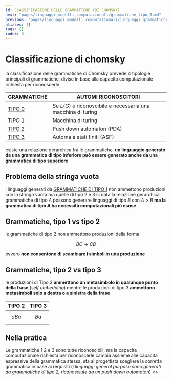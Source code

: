 ```yaml
---
id: CLASSIFICAZIONE DELLE GRAMMATICHE (DI CHOMSKY)
next: "pages/linguaggi_modelli_computazionali/grammatiche_tipo_0.md"
previous: "pages/linguaggi_modelli_computazionali/linguaggi_grammatiche.md"
aliases: []
tags: []
index: 3
---
```

# Classificazione di chomsky

 la classificazione delle grammatiche di Chomsky prevede 4 tipologie principali di grammatiche, divise in base alla capacita computazionale richiesta per riconoscerle

| GRAMMATICHE                       | AUTOMI RICONOSCITORI                                          |
| --------------------------------- | ------------------------------------------------------------- |
| [TIPO 0](pages/linguaggi_modelli_computazionali/grammatiche_tipo_0.md)   | Se $L(G)$ e riconoscibile e necessaria una macchina di turing |
| [TIPO 1](pages/linguaggi_modelli_computazionali/grammatiche_tipo_1.md)   | Macchina di turing                                            |
| [TIPO 2](pages/linguaggi_modelli_computazionali/grammatiche_tipo_2.md)   | Push down automaton (PDA)                                     |
| [TIPO 3](pages/linguaggi_modelli_computazionali/grammatiche_regolari.md) | Automa a stati finiti (ASF)                                   |

esiste una relazione gerarchica fra le grammatiche, **un linguaggio generato da una grammatica di tipo inferiore può essere generato anche da una grammatica di tipo superiore**

## Problema della stringa vuota

i linguaggi generati da [GRAMMATICHE DI TIPO 1](pages/linguaggi_modelli_computazionali/grammatiche_tipo_1.md) non ammettono produzioni con la stringa vuota ma quelle di tipo 2 e 3 si data la relazione gerarchica grammatiche di tipo $A$ possono generare linguaggi di tipo $B$ con $A\gt B$ **ma la grammatica di tipo $A$ ha necessità computazionali più esose**

## Grammatiche, tipo 1 vs tipo 2

le grammatiche di tipo 2 non ammettono produzioni della forma

$$BC \rightarrow CB$$

ovvero **non consentono di scambiare i simboli in una produzione**

## Grammatiche, tipo 2 vs tipo 3

le produzioni di Tipo 2 **ammettono un metasimbolo in qualunque punto della frase** (*self embedding*) mentre le produzioni di tipo 3 **ammettono metasimboli solo a destra o a sinistra della frase**

| TIPO 2  | TIPO 3 |
| ------- | ------ |
| $$aBa$$ | $$Ba$$ |

## Nella pratica

Le grammatiche 1 2 e 3 sono tutte riconoscibili, ma la capacita computazionale richiesta per riconoscerle cambia assieme alle capacita espressive della grammatica stessa, sta al progettista scegliere la corretta grammatica in base ai requisiti (*i linguaggi general purpose sono generati da grammatiche di tipo 2, riconosciute da un push down automaton*)
[<](pages/linguaggi_modelli_computazionali/linguaggi_grammatiche.md)[>](pages/linguaggi_modelli_computazionali/grammatiche_tipo_0.md)
